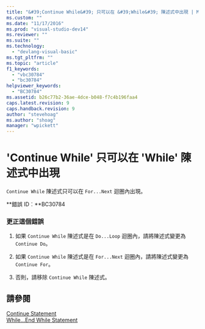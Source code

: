 ```yaml
---
title: "&#39;Continue While&#39; 只可以在 &#39;While&#39; 陳述式中出現 | Microsoft Docs"
ms.custom: ""
ms.date: "11/17/2016"
ms.prod: "visual-studio-dev14"
ms.reviewer: ""
ms.suite: ""
ms.technology: 
  - "devlang-visual-basic"
ms.tgt_pltfrm: ""
ms.topic: "article"
f1_keywords: 
  - "vbc30784"
  - "bc30784"
helpviewer_keywords: 
  - "BC30784"
ms.assetid: b26c77b2-36ae-4dce-b048-f7c4b196faa4
caps.latest.revision: 9
caps.handback.revision: 9
author: "stevehoag"
ms.author: "shoag"
manager: "wpickett"
---
```

# &#39;Continue While&#39; 只可以在 &#39;While&#39; 陳述式中出現
`Continue While` 陳述式只可以在 `For...Next` 迴圈內出現。  
  
 **錯誤 ID︰**BC30784  
  
### 更正這個錯誤  
  
1.  如果 `Continue While` 陳述式是在 `Do...Loop` 迴圈內，請將陳述式變更為 `Continue Do`。  
  
2.  如果 `Continue While` 陳述式是在 `For...Next` 迴圈內，請將陳述式變更為 `Continue For`。  
  
3.  否則，請移除 `Continue While` 陳述式。  
  
## 請參閱  
 [Continue Statement](/dotnet/visual-basic/language-reference/statements/continue-statement)   
 [While...End While Statement](/dotnet/visual-basic/language-reference/statements/while-end-while-statement)